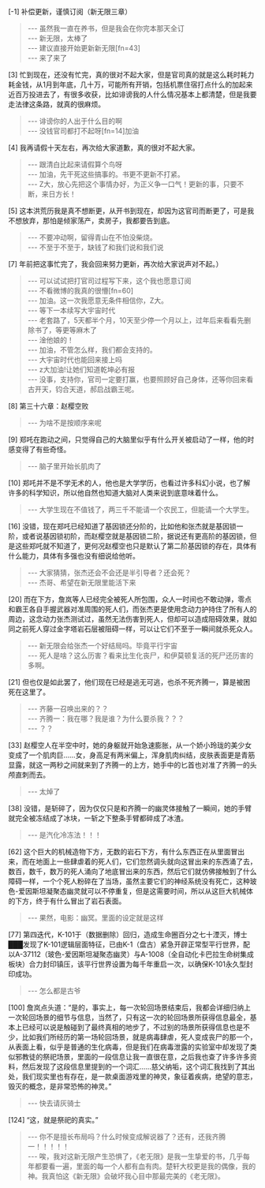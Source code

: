 
[-1] 补偿更新，谨慎订阅（新无限三章）
>--- 虽然我一直在养书，但是我会在你完本那天全订<br>
>--- 新无限，太棒了<br>
>--- 建议直接开始更新新无限[fn=43]<br>
>--- 来了来了<br>

[3] 忙到现在，还没有忙完，真的很对不起大家，但是官司真的就是这么耗时耗力耗金钱，从1月到年底，几十万，可能所有开销，包括机票住宿打点什么的加起来近百万投进去了，有很多收获，比如诽谤我的人什么情况基本上都清楚，但是我要走法律这条路，就真的很麻烦。
>--- 诽谤你的人出于什么目的啊<br>
>--- 没钱官司都打不起呀[fn=14]加油<br>

[4] 我再请假十天左右，再次给大家道歉，真的很对不起大家。
>--- 跟清白比起来请假算个鸟呀<br>
>--- 加油，先干死这些搞事的。书更不更新不打紧。<br>
>--- Z大，放心先把这个事情办好，为正义争一口气！更新的事，只要不断，来日方长！<br>

[5] 这本洪荒历我是真不想断更，从开书到现在，却因为这官司而断更了，可是我不想放弃，那怕是倾家荡产，卖房子，我都要告到底。
>--- 不要冲动啊，留得青山在不怕没柴烧。<br>
>--- 不至于不至于，缺钱了和我们说和我们说<br>

[7] 年前把这事忙完了，我会回来努力更新，再次给大家说声对不起。）
>--- 可以试试把打官司过程写下来，这个我也愿意订阅<br>
>--- 不看微博的我真的很懵[fn=60]<br>
>--- 加油。这一次我愿意无条件相信你，Z大。<br>
>--- 等下一本续写大宇宙时代<br>
>--- 老套路了，5天都半个月，10天至少停一个月以上，过年后来看看先删除书了，等更等麻木了<br>
>--- 淦他娘的！<br>
>--- 加油，不管怎么样，我们都会支持的。<br>
>--- 大宇宙时代也能回来接上吗<br>
>--- z大加油!让她们知道乾坤必有报<br>
>--- 没事，支持你，官司一定要打赢，也要照顾好自己身体，还等你回来看古开天，钧合天道，郝启战霸王呢。<br>

[8] 第三十六章：赵樱空败
>--- 为啥不是按顺序来呢<br>

[9] 郑吒在跑动之间，只觉得自己的大脑里似乎有什么开关被启动了一样，他的时感变得了有些奇怪。
>--- 脑子里开始长肌肉了<br>

[10] 郑吒并不是不学无术的人，他也是大学学历，也看过许多科幻小说，也了解许多的科学知识，所以他自然也知道大脑对人类来说到底意味着什么。
>--- 大学生现在不值钱了，两三千不能请一个农民工，但能请一个大学生。<br>

[16] 没错，现在郑吒已经知道了基因锁还分阶的，比如他和张杰就是基因锁一阶，或者说基因锁初阶，而赵樱空就是基因锁二阶，据说还有更高阶的基因锁，但是这些郑吒就不知道了，更何况赵樱空也只是默认了第二阶基因锁的存在，具体有什么能力，具体有多强也没有细说给他听。
>--- 大家猜猜，张杰还会不会还是半引导者？还会死？<br>
>--- 杰哥、希望在新无限里能活下来<br>

[20] 而在下方，詹岚等人已经完全被死人所包围，众人一时间也不敢动弹，零点和霸王各自手握武器对准周围的死人们，而张杰更是使用念动力护持住了所有人的周边，这念动力张杰测试过，虽然无法伤害到死人，但却可以造成阻碍效果，就如同之前死人穿过金字塔岩石层被阻碍一样，可以让它们不至于一瞬间就杀死众人。
>--- 新无限会给张杰一个好结局吗。毕竟平行宇宙<br>
>--- 死人是啥？这么历害？看来比生化丧尸，和伊莫顿复活的死尸还历害的多啊。<br>

[21] 但也仅是如此罢了，他们现在已经是逃无可逃，也杀不死齐腾一，算是被困死在这里了。
>--- 齐藤一召唤出来的？？<br>
>--- 齐腾一：我在哪？我是谁？为什么要杀我？？？<br>
>--- ？？<br>

[33] 赵樱空人在半空中时，她的身躯就开始急速膨胀，从一个娇小玲珑的美少女变成了一个肌肉巨……女，身高足有两米偏上，浑身肌肉纠结，皮肤表面更是青筋显露，就这一两秒之间就来到了齐腾一的上方，她手中的匕首也对准了齐腾一的头颅直刺而去。
>--- 太焯了<br>

[38] 没错，是斩碎了，因为仅仅只是和齐腾一的幽灵体接触了一瞬间，她的手臂就完全被冻结成了冰块，一斩之下整条手臂都碎成了冰渣。
>--- 是汽化冷冻法！！！<br>

[62] 这个巨大的机械造物下方，无数的岩石下方，有什么东西正在从里面冒出来，而在地面上一些肆虐着的死人们，它们忽然调头就向这冒出来的东西涌了去，数百，数千，数万的死人涌向了地底冒出来的东西，然后它们就仿佛接触到了什么障碍一样，一个个死人粉碎在了当场，虽然主要它们的神经系统没有死亡，这种玻色-爱因斯坦凝聚态幽灵就可以不停重复，但是这需要时间，所以从这巨大机械体的下方，终于有什么冒出了岩石表面。
>--- 果然，电影：幽冥。里面的设定就是这样<br>

[77] 第四迭代，K-101于（数据删除）回归，造成生命圈百分之七十湮灭，博士███发现了K-101逻辑层面特征，已由K-1（盘古）紧急开辟正常型平行世界，配以A-37112（玻色-爱因斯坦凝聚态幽灵）与A-1008（全自动化卡巴拉生命树集成板块）合力封印镇压，该平行世界设置为每千年重启一次，以确保K-101永久型封印成功。
>--- 怎么都是古爷<br>

[100] 詹岚点头道：“是的，事实上，每一次轮回场景结束后，我都会详细归纳上一次轮回场景的细节与信息，当然了，只有这一次的轮回场景所获得信息最全，基本上已经可以说是触碰到了最终真相的地步了，不过别的场景所获得信息也是不少，比如我们所经历的第一场轮回场景，就是病毒肆虐，死人变成丧尸的那一个，从表面上看，似乎是普通的生化病毒，但是我们在病毒泄露的实验室中却发现了类似邪教徒的祭祀场景，里面的一段信息让我一直很在意，之后我也查了许多许多资料，然后发现了这段信息里提到的一个词汇……慈父纳垢，这个词汇我找到了其出处，我们现实里也有存在，是一款桌面游戏里的神灵，象征着疾病，绝望的意志，毁灭的概念，是非常恐怖的神灵。”
>--- 快去请灰骑士<br>

[124] “这，就是祭祀的真实。”
>--- 你不是擅长布局吗？什么时候变成解说器了？还有，还我齐腾一！！！！！<br>
>--- 唉，我对这新无限产生恐惧了，《老无限》是我一生挚爱的书，几乎每年都要看一遍，里面的每一个人都有血有肉。楚轩大校更是我的偶像，我的神。我真怕这《新无限》会破坏我心目中那最完美的《老无限》。<br>
